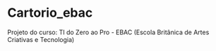 # Cartorio_ebac
Projeto do curso: TI do Zero ao Pro - EBAC (Escola Britânica de Artes Criativas e Tecnologia)
